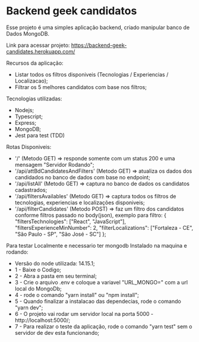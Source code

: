<h1> Backend geek candidatos </h1>

<p> Esse projeto é uma simples aplicação backend, criado manipular banco de Dados MongoDB. </p>

<p>Link para acessar projeto: <a href="https://backend-geek-candidates.herokuapp.com/" target="_blank"> https://backend-geek-candidates.herokuapp.com/ </a> </p>

Recursos da aplicação:
* Listar todos os filtros disponiveis (Tecnologias / Experiencias / Localizacao);
* Filtrar os 5 melhores candidatos com base nos filtros;

Tecnologias utilizadas:

* Nodejs;
* Typescript;
* Express;
* MongoDB;
* Jest para test (TDD)

Rotas Disponiveis:

* '/' (Metodo GET) => responde somente com um status 200 e uma mensagem "Servidor Rodando";
* '/api/attBdCandidatesAndFilters' (Metodo GET) => atualiza os dados dos candidados no banco de dados com base no endpoint;
* '/api/listAll' (Metodo GET) => captura no banco de dados os candidatos cadastrados;
* '/api/filtersAvailables' (Metodo GET) => captura todos os filtros de tecnologias, experiencias e localizações disponiveis;
* '/api/filterCandidates' (Metodo POST) => faz um filtro dos candidatos conforme filtros passado no body(json), exemplo para filtro: {
                "filtersTechnologies": ["React", "JavaScript"],
                "filtersExperienceMinNumber": 2,
                "filterLocalizations": ["Fortaleza - CE", "São Paulo - SP", "São José - SC"]
            };
            

Para testar Localmente e necessario ter mongodb Instalado na maquina e rodando:

* Versão do node utilizada: 14.15.1;
* 1 - Baixe o Codigo;
* 2 - Abra a pasta em seu terminal;
* 3 - Crie o arquivo .env e coloque a variavel "URL_MONGO=" com a url local do MongoDb;
* 4 - rode o comando "yarn install" ou "npm install";
* 5 - Quando finalizar a instalacao das dependecias, rode o comando "yarn dev";
* 6 - O projeto vai rodar um servidor local na porta 5000 - http://localhost:5000/;
* 7 - Para realizar o teste da aplicação, rode o comando "yarn test" sem o servidor de dev esta funcionando;

